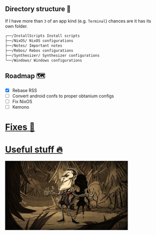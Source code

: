 ## Directory structure 📁

If I have more than `3` of an app kind (e.g. `Terminal`) chances are it has its own folder.

```
┌──/InstallScripts Install scripts
├──/NixOS/ NixOS configurations
├──/Notes/ Important notes
├──/Rebos/ Rebos configurations
├──/Synthesizer/ Synthesizer configurations
└──/Windows/ Windows configurations
```

## Roadmap 🗺️

- [X] Rebase RSS
- [ ] Convert android confs to proper obtanium configs
- [ ] Fix NixOS
- [ ] Kemono

# [Fixes 🔨](/Notes/ErrorFixes.md)

# [Useful stuff 🔥](/Notes/UsefulStuff.md)

<img src="/assets/wallpapers/Maxwell.webp" width="400"/>
